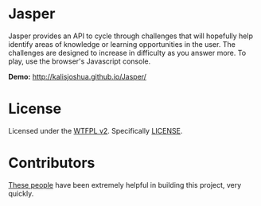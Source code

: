 # Jasper

Jasper provides an API to cycle through challenges that will hopefully help identify areas of knowledge or learning opportunities in the user. The challenges are designed to increase in difficulty as you answer more. To play, use the browser's Javascript console.

 **Demo:** http://kalisjoshua.github.io/Jasper/


# License

Licensed under the [WTFPL v2](http://www.wtfpl.net/). Specifically [LICENSE](LICENSE.md).


# Contributors

[These people](CONTRIBUTORS.md) have been extremely helpful in building this project, very quickly.
